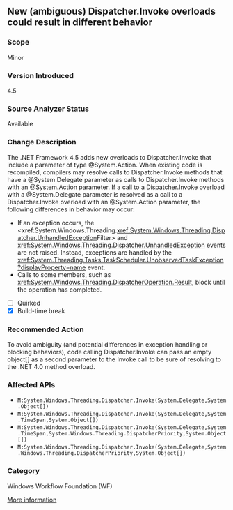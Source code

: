 ## New (ambiguous) Dispatcher.Invoke overloads could result in different behavior

### Scope
Minor

### Version Introduced
4.5

### Source Analyzer Status
Available

### Change Description

The .NET Framework 4.5 adds new overloads to Dispatcher.Invoke that include a
parameter of type @System.Action. When existing code is recompiled, compilers
may resolve calls to Dispatcher.Invoke methods that have a @System.Delegate
parameter as calls to Dispatcher.Invoke methods with an @System.Action
parameter. If a call to a Dispatcher.Invoke overload with a @System.Delegate
parameter is resolved as a call to a Dispatcher.Invoke overload with an
@System.Action parameter, the following differences in behavior may occur:

- If an exception occurs, the <xref:System.Windows.Threading.<xref:System.Windows.Threading.Dispatcher.UnhandledException>Filter> and <xref:System.Windows.Threading.Dispatcher.UnhandledException> events are not raised. Instead, exceptions are handled by the <xref:System.Threading.Tasks.TaskScheduler.UnobservedTaskException?displayProperty=name> event.
- Calls to some members, such as <xref:System.Windows.Threading.DispatcherOperation.Result>, block until the operation has completed.

- [ ] Quirked
- [x] Build-time break

### Recommended Action

To avoid ambiguity (and potential differences in exception handling or blocking
behaviors), code calling Dispatcher.Invoke can pass an empty object[] as a
second parameter to the Invoke call to be sure of resolving to the .NET 4.0
method overload.

### Affected APIs
* `M:System.Windows.Threading.Dispatcher.Invoke(System.Delegate,System.Object[])`
* `M:System.Windows.Threading.Dispatcher.Invoke(System.Delegate,System.TimeSpan,System.Object[])`
* `M:System.Windows.Threading.Dispatcher.Invoke(System.Delegate,System.TimeSpan,System.Windows.Threading.DispatcherPriority,System.Object[])`
* `M:System.Windows.Threading.Dispatcher.Invoke(System.Delegate,System.Windows.Threading.DispatcherPriority,System.Object[])`

### Category
Windows Workflow Foundation (WF)

[More information](https://msdn.microsoft.com/en-us/library/hh367887(v=vs.110).aspx#wwf)

<!-- breaking change id: 23 -->
